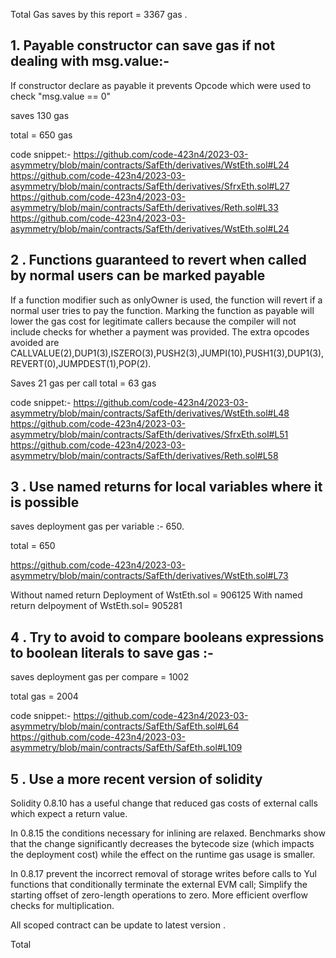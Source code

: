 
Total Gas saves by this report = 3367 gas .

## 1. Payable constructor can save gas if not dealing with msg.value:-
If constructor declare as payable it prevents Opcode which 
were used to check "msg.value == 0" 

saves 130 gas

total = 650 gas

code snippet:-
https://github.com/code-423n4/2023-03-asymmetry/blob/main/contracts/SafEth/derivatives/WstEth.sol#L24
https://github.com/code-423n4/2023-03-asymmetry/blob/main/contracts/SafEth/derivatives/SfrxEth.sol#L27
https://github.com/code-423n4/2023-03-asymmetry/blob/main/contracts/SafEth/derivatives/Reth.sol#L33
https://github.com/code-423n4/2023-03-asymmetry/blob/main/contracts/SafEth/derivatives/WstEth.sol#L24

## 2 . Functions guaranteed to revert when called by normal users can be marked payable

If a function modifier such as onlyOwner is used, the function will revert if a normal user tries to pay the function. Marking the function as payable will lower the gas cost for legitimate callers because the compiler will not include checks for whether a payment was provided. The extra opcodes avoided are CALLVALUE(2),DUP1(3),ISZERO(3),PUSH2(3),JUMPI(10),PUSH1(3),DUP1(3),REVERT(0),JUMPDEST(1),POP(2).

 Saves 21 gas per call
total = 63 gas

code snippet:-
https://github.com/code-423n4/2023-03-asymmetry/blob/main/contracts/SafEth/derivatives/WstEth.sol#L48
https://github.com/code-423n4/2023-03-asymmetry/blob/main/contracts/SafEth/derivatives/SfrxEth.sol#L51
https://github.com/code-423n4/2023-03-asymmetry/blob/main/contracts/SafEth/derivatives/Reth.sol#L58


## 3 . Use named returns for local variables where it is possible

saves deployment gas per variable :- 650.

total = 650 

https://github.com/code-423n4/2023-03-asymmetry/blob/main/contracts/SafEth/derivatives/WstEth.sol#L73

Without named return Deployment of WstEth.sol = 906125
With named return delpoyment of WstEth.sol= 905281


## 4 . Try to avoid to compare booleans expressions to boolean literals to save gas :-

saves deployment gas per compare = 1002 

total gas = 2004

code snippet:-
https://github.com/code-423n4/2023-03-asymmetry/blob/main/contracts/SafEth/SafEth.sol#L64
https://github.com/code-423n4/2023-03-asymmetry/blob/main/contracts/SafEth/SafEth.sol#L109 

## 5 . Use a more recent version of solidity
Solidity 0.8.10 has a useful change that reduced gas costs of external calls which expect a return value.

In 0.8.15 the conditions necessary for inlining are relaxed. Benchmarks show that the change significantly decreases the bytecode size (which impacts the deployment cost) while the effect on the runtime gas usage is smaller.

In 0.8.17 prevent the incorrect removal of storage writes before calls to Yul functions that conditionally terminate the external EVM call; Simplify the starting offset of zero-length operations to zero. More efficient overflow checks for multiplication.

All scoped contract can be update to latest version .

Total 



